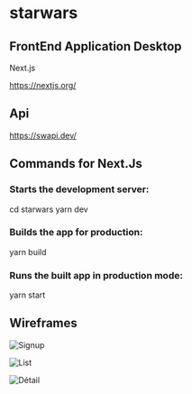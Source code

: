# starwars

## FrontEnd Application Desktop
Next.js

https://nextjs.org/

## Api
https://swapi.dev/

## Commands for Next.Js
### Starts the development server:
cd starwars
yarn dev

### Builds the app for production:
 yarn build
 
### Runs the built app in production mode:
yarn start


## Wireframes

![Signup](https://user-images.githubusercontent.com/54604218/140970978-604aa4c1-069b-4cb0-95ee-5605787b449f.png)

![List](https://user-images.githubusercontent.com/54604218/140971007-15b6d7d8-93b6-41bf-b5d1-43f23f8bef60.png)

![Détail](https://user-images.githubusercontent.com/54604218/140971015-439b6142-1841-44ee-8d48-621143222860.png)

